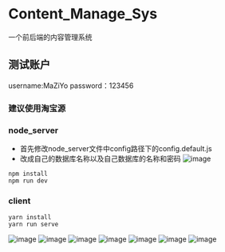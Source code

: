 # Content_Manage_Sys
一个前后端的内容管理系统
## 测试账户
username:MaZiYo
password：123456

### 建议使用淘宝源
### node_server
- 首先修改node_server文件中config路径下的config.default.js
- 改成自己的数据库名称以及自己数据库的名称和密码
![image](https://user-images.githubusercontent.com/74136983/160832259-a3a71fac-7397-497a-9b49-83b80082747e.png)
```node
npm install
npm run dev
```
### client
```node
yarn install
yarn run serve
```

![image](https://user-images.githubusercontent.com/74136983/160855048-ec3c9ae6-607f-45ea-be0a-1d5995d78dd2.png)
![image](https://user-images.githubusercontent.com/74136983/160855127-6a3df23b-bbc0-4411-976b-61b762a4d060.png)
![image](https://user-images.githubusercontent.com/74136983/160855318-3415678c-ffdf-4aeb-9b26-9bc16c146b6c.png)
![image](https://user-images.githubusercontent.com/74136983/160855661-ab01b62c-1f76-400d-940e-fb897d3fa47b.png)
![image](https://user-images.githubusercontent.com/74136983/160855770-883424fa-8d70-499f-ad8f-5e138e8270de.png)
![image](https://user-images.githubusercontent.com/74136983/160855832-507f0179-2af4-4f7f-843a-2ec65d4a2521.png)
![image](https://user-images.githubusercontent.com/74136983/160855882-2464e662-aba5-4455-9b37-57b52b09adf4.png)

